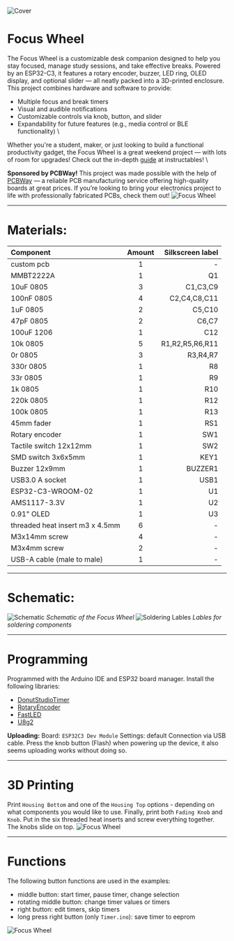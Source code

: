 ![Cover](https://github.com/KonradWohlfahrt/FocusWheel/blob/main/images/Cover.jpg)

# Focus Wheel
The Focus Wheel is a customizable desk companion designed to help you stay focused, manage study sessions, and take effective breaks. Powered by an ESP32-C3, it features a rotary encoder, buzzer, LED ring, OLED display, and optional slider — all neatly packed into a 3D-printed enclosure.
This project combines hardware and software to provide:
- Multiple focus and break timers
- Visual and audible notifications
- Customizable controls via knob, button, and slider
- Expandability for future features (e.g., media control or BLE functionality) \

Whether you're a student, maker, or just looking to build a functional productivity gadget, the Focus Wheel is a great weekend project — with lots of room for upgrades! Check out the in-depth [guide]() at instructables! \

**Sponsored by PCBWay!**
This project was made possible with the help of [PCBWay](https://www.pcbway.com/) — a reliable PCB manufacturing service offering high-quality boards at great prices. If you’re looking to bring your electronics project to life with professionally fabricated PCBs, check them out!
![Focus Wheel](https://github.com/KonradWohlfahrt/FocusWheel/blob/main/images/FocusWheel_3.jpg)

***
# Materials:
| Component | Amount | Silkscreen label |
|:----------|:------:|-----------------:|
| custom pcb | 1 | - |
| MMBT2222A | 1 | Q1 |
| 10uF 0805 | 3 | C1,C3,C9 |
| 100nF 0805 | 4 | C2,C4,C8,C11 |
| 1uF 0805 | 2 | C5,C10 |
| 47pF 0805 | 2 | C6,C7 |
| 100uF 1206 | 1 | C12 |
| 10k 0805 | 5 | R1,R2,R5,R6,R11 |
| 0r 0805 | 3 | R3,R4,R7 |
| 330r 0805 | 1 | R8 |
| 33r 0805 | 1 | R9 |
| 1k 0805 | 1 | R10 |
| 220k 0805 | 1 | R12 |
| 100k 0805 | 1 | R13 |
| 45mm fader | 1 | RS1 |
| Rotary encoder | 1 | SW1 |
| Tactile switch 12x12mm | 1 | SW2 |
| SMD switch 3x6x5mm | 1 | KEY1 |
| Buzzer 12x9mm | 1 | BUZZER1 |
| USB3.0 A socket | 1 | USB1 |
| ESP32-C3-WROOM-02 | 1 | U1 |
| AMS1117-3.3V | 1 | U2 |
| 0.91" OLED | 1 | U3 |
| threaded heat insert m3 x 4.5mm | 6 | - |
| M3x14mm screw | 4 | - |
| M3x4mm screw | 2 | - |
| USB-A cable (male to male) | 1 | - |

***
# Schematic:
![Schematic](https://github.com/KonradWohlfahrt/FocusWheel/blob/main/images/Schematic_FocusWheel_V1.png)
_Schematic of the Focus Wheel_
![Soldering Lables](https://github.com/KonradWohlfahrt/FocusWheel/blob/main/images/SMD_Soldering.png)
_Lables for soldering components_

***
# Programming
Programmed with the Arduino IDE and ESP32 board manager. 
Install the following libraries:
- [DonutStudioTimer](https://github.com/KonradWohlfahrt/Arduino-Timer-Library)
- [RotaryEncoder](https://github.com/mathertel/RotaryEncoder)
- [FastLED](https://github.com/FastLED/FastLED)
- [U8g2](https://github.com/olikraus/u8g2)

**Uploading:**
Board: `ESP32C3 Dev Module`
Settings: default
Connection via USB cable.
Press the knob button (Flash) when powering up the device, it also seems uploading works without doing so.

***
# 3D Printing
Print `Housing Bottom` and one of the `Housing Top` options - depending on what components you would like to use. Finally, print both `Fading Knob` and `Knob`. Put in the six threaded heat inserts and screw everything together. The knobs slide on top.
![Focus Wheel](https://github.com/KonradWohlfahrt/FocusWheel/blob/main/images/FocusWheel_1.jpg)


***
# Functions
The following button functions are used in the examples:
- middle button: start timer, pause timer, change selection
- rotating middle button: change timer values or timers
- right button: edit timers, skip timers
- long press right button (only `Timer.ino`): save timer to eeprom

![Focus Wheel](https://github.com/KonradWohlfahrt/FocusWheel/blob/main/images/FocusWheel_2.jpg)